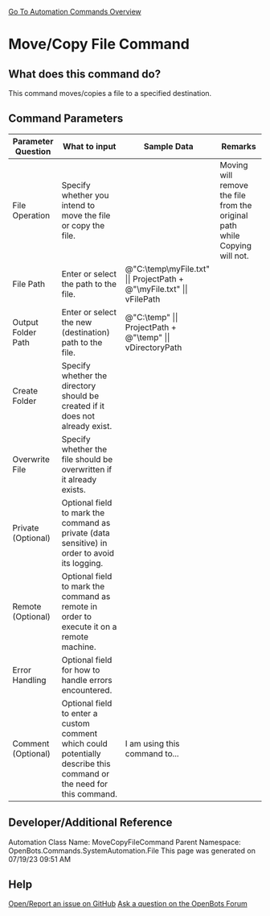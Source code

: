 <!--TITLE: Move/Copy File Command -->
<!-- SUBTITLE: a command in the System Automation Commands\File group. -->
[Go To Automation Commands Overview](/automation-commands)


# Move/Copy File Command


## What does this command do?
This command moves/copies a file to a specified destination.


## Command Parameters
| Parameter Question   	| What to input  	|  Sample Data 	| Remarks  	|
| ---                    | ---               | ---           | ---       |
|File Operation|Specify whether you intend to move the file or copy the file.||Moving will remove the file from the original path while Copying will not.|
|File Path|Enter or select the path to the file.|@"C:\temp\myFile.txt" \|\| ProjectPath + @"\myFile.txt" \|\| vFilePath||
|Output Folder Path|Enter or select the new (destination) path to the file.|@"C:\temp" \|\| ProjectPath + @"\temp" \|\| vDirectoryPath||
|Create Folder|Specify whether the directory should be created if it does not already exist.|||
|Overwrite File|Specify whether the file should be overwritten if it already exists.|||
|Private (Optional)|Optional field to mark the command as private (data sensitive) in order to avoid its logging.|||
|Remote (Optional)|Optional field to mark the command as remote in order to execute it on a remote machine.|||
|Error Handling|Optional field for how to handle errors encountered.|||
|Comment (Optional)|Optional field to enter a custom comment which could potentially describe this command or the need for this command.|I am using this command to...||


## Developer/Additional Reference
Automation Class Name: MoveCopyFileCommand
Parent Namespace: OpenBots.Commands.SystemAutomation.File
This page was generated on 07/19/23 09:51 AM


## Help
[Open/Report an issue on GitHub](https://github.com/OpenBotsAI/OpenBots.Studio/issues/new)
[Ask a question on the OpenBots Forum](https://openbots.ai/forums/)
